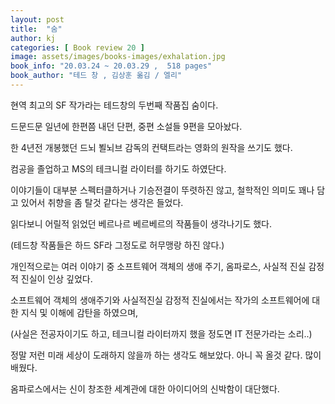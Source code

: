 ```yaml
---
layout: post
title:  "숨"
author: kj
categories: [ Book review 20 ]
image: assets/images/books-images/exhalation.jpg
book_info: "20.03.24 ~ 20.03.29 ,  518 pages"
book_author: "테드 창 , 김상훈 옮김 / 엘리"
---
```

현역 최고의 SF 작가라는 테드창의 두번째 작품집 숨이다.

드문드문 일년에 한편쯤 내던 단편, 중편 소설들 9편을 모아놨다.

한 4년전 개봉했던 드뇌 뵐뇌브 감독의 컨택트라는 영화의 원작을 쓰기도 했다.

컴공을 졸업하고 MS의 테크니컬 라이터를 하기도 하였단다.

이야기들이 대부분 스펙터클하거나 기승전결이 뚜렷하진 않고, 철학적인 의미도 꽤나 담고 있어서 취향을 좀 탈것 같다는 생각은 들었다.

읽다보니 어릴적 읽었던 베르나르 베르베르의 작품들이 생각나기도 했다.

(테드창 작품들은 하드 SF라 그정도로 허무맹랑 하진 않다.)

개인적으로는 여러 이야기 중 소프트웨어 객체의 생애 주기, 옴파로스, 사실적 진실 감정적 진실이 인상 깊었다.

소프트웨어 객체의 생애주기와 사실적진실 감정적 진실에서는 작가의 소프트웨어에 대한 지식 및 이해에 감탄을 하였으며,

(사실은 전공자이기도 하고, 테크니컬 라이터까지 했을 정도면 IT 전문가라는 소리..)

정말 저런 미래 세상이 도래하지 않을까 하는 생각도 해보았다. 아니 꼭 올것 같다. 많이 배웠다.

옴파로스에서는 신이 창조한 세계관에 대한 아이디어의 신박함이 대단했다.
